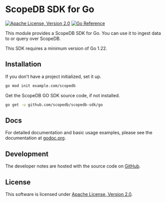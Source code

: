 # ScopeDB SDK for Go

[![Apache License, Version 2.0](https://img.shields.io/:license-Apache%202-brightgreen.svg)](https://www.apache.org/licenses/LICENSE-2.0.txt)
[![Go Reference](https://pkg.go.dev/badge/github.com/scopedb/scopedb-sdk/go.svg)](https://pkg.go.dev/github.com/scopedb/scopedb-sdk/go)

This module provides a ScopeDB SDK for Go. You can use it to ingest data to or query over ScopeDB.

This SDK requires a minimum version of Go 1.22.

## Installation

If you don't have a project initialized, set it up.

```sh
go mod init example.com/scopedb
```

Get the ScopeDB GO SDK source code, if not installed.

```sh
go get -u github.com/scopedb/scopedb-sdk/go
```

## Docs

For detailed documentation and basic usage examples, please see the documentation at [godoc.org](https://godoc.org/github.com/scopedb/scopedb-sdk/go).

## Development

The developer notes are hosted with the source code on [GitHub](https://github.com/scopedb/scopedb-sdk).

## License

This software is licensed under [Apache License, Version 2.0](https://www.apache.org/licenses/LICENSE-2.0.txt).

